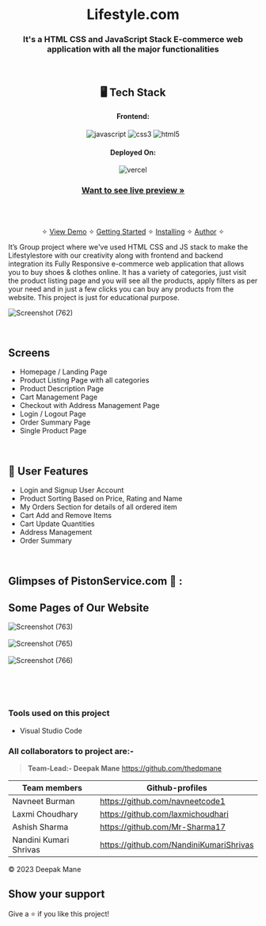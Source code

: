 
<h1 align="center">Lifestyle.com</h1>

<h3 align="center">It's a HTML CSS and JavaScript Stack E-commerce web application with all the major functionalities</h3>

<br />


<h2 align="center">🖥️ Tech Stack</h2>


<h4 align="center">Frontend:</h4>

<p align="center">
  <img src="https://img.shields.io/badge/JavaScript-323330?style=for-the-badge&logo=javascript&logoColor=F7DF1E" alt="javascript" />
  <img src="https://img.shields.io/badge/CSS3-1572B6?style=for-the-badge&logo=css3&logoColor=white" alt="css3" />
  <img src="https://img.shields.io/badge/HTML5-E34F26?style=for-the-badge&logo=html5&logoColor=white" alt="html5" />
</p>


<h4 align="center">Deployed On:</h4>

<p align="center">
  <img src="https://encrypted-tbn0.gstatic.com/images?q=tbn:ANd9GcTNoyBaXQ1pVz7bcoIX-WSHmA9pWT2eIfUNnpdT01wUmI8lIIrRl1U_3ehGbOe6Gs5FbHw&usqp=CAU" alt="vercel" />
</p>



<h3 align="center"><a href="https://clone-lifestylestore-com.vercel.app/index.html"><strong>Want to see live preview »</strong></a></h3>




<br />

<p align="center">
  <br />&#10023;
  <a href="#Demo">View Demo</a> &#10023;
  <a href="#Getting-Started">Getting Started</a> &#10023; 
  <a href="#Install">Installing</a> &#10023;
  <a href="#Contact">Author</a> &#10023;
</p>

It’s Group project where we've used HTML CSS and JS stack to make the Lifestylestore with our creativity along with frontend and backend integration
its Fully Responsive e-commerce web application that allows you to buy shoes & clothes online. It has a variety of categories, just visit the product listing page and you will see all the products, apply filters as per your need and in just a few clicks you can buy any products from the website. This project is just for educational purpose.

![Screenshot (762)](https://user-images.githubusercontent.com/92500563/213981682-106a05ca-1f41-4b97-ac6d-597f82d224f0.png)



<br />

## Screens 
- Homepage / Landing Page
- Product Listing Page with all categories
- Product Description Page
- Cart Management Page
- Checkout with Address Management Page
- Login / Logout Page
- Order Summary Page
- Single Product Page



<br />


 
## 🚀 User Features
- Login and Signup User Account
- Product Sorting Based on Price, Rating and Name
- My Orders Section for details of all ordered item
- Cart Add and Remove Items 
- Cart Update Quantities 
- Address Management
- Order Summary

<br />

## Glimpses of PistonService.com 🙈 :
## Some Pages of Our Website 
![Screenshot (763)](https://user-images.githubusercontent.com/92500563/213993873-eeb57a30-e0f6-483a-a9b7-ab6a740b7686.png)
<br/><br/>
![Screenshot (765)](https://user-images.githubusercontent.com/92500563/213995227-7d9ad9da-78a8-4e9a-8b02-32f1a76aabe8.png)
<br/><br/>
![Screenshot (766)](https://user-images.githubusercontent.com/92500563/213995232-2120a7fe-3636-4268-b04b-17384347b5f7.png)

<br/> 
<br/>




<br />


### Tools used on this project

- Visual Studio Code

### All collaborators to project are:-

>**Team-Lead:- Deepak Mane** <https://github.com/thedpmane>

| Team members | Github-profiles |
| ------ | ------ |
| Navneet Burman | <https://github.com/navneetcode1> |
| Laxmi Choudhary | <https://github.com/laxmichoudhari> |
| Ashish Sharma | <https://github.com/Mr-Sharma17> |
| Nandini Kumari Shrivas | <https://github.com/NandiniKumariShrivas> |

© 2023 Deepak Mane



## Show your support

Give a ⭐️ if you like this project!


